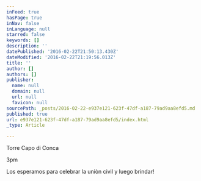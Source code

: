 ```yaml
---
inFeed: true
hasPage: true
inNav: false
inLanguage: null
starred: false
keywords: []
description: ''
datePublished: '2016-02-22T21:50:13.430Z'
dateModified: '2016-02-22T21:19:56.013Z'
title: ''
author: []
authors: []
publisher:
  name: null
  domain: null
  url: null
  favicon: null
sourcePath: _posts/2016-02-22-e937e121-623f-47df-a187-79ad9aa8efd5.md
published: true
url: e937e121-623f-47df-a187-79ad9aa8efd5/index.html
_type: Article

---
```

Torre Capo di Conca 

3pm 

Los esperamos para celebrar la uniòn civil y luego brindar!